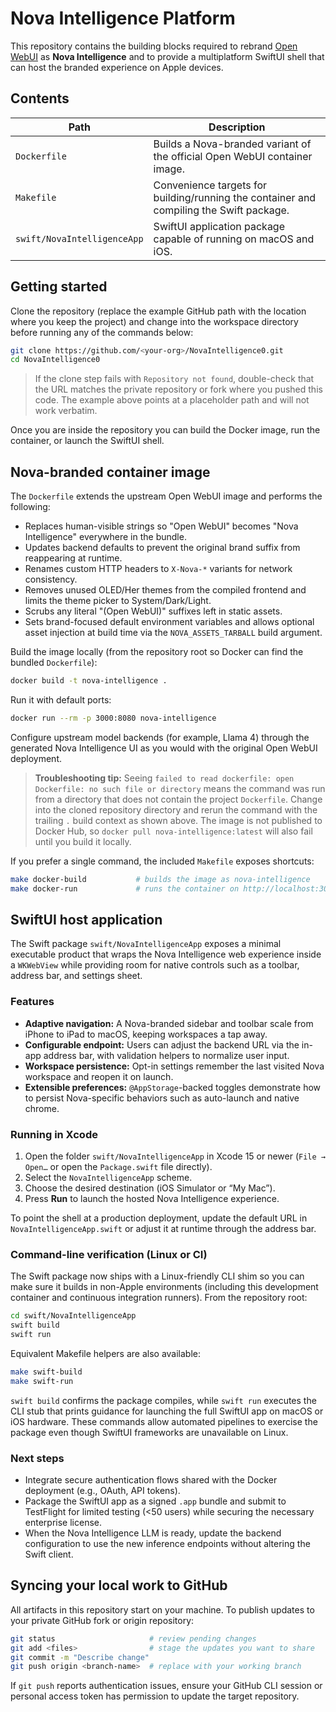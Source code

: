 # Nova Intelligence Platform

This repository contains the building blocks required to rebrand [Open WebUI](https://github.com/open-webui/open-webui) as **Nova Intelligence** and to provide a multiplatform SwiftUI shell that can host the branded experience on Apple devices.

## Contents

| Path | Description |
| --- | --- |
| `Dockerfile` | Builds a Nova-branded variant of the official Open WebUI container image. |
| `Makefile` | Convenience targets for building/running the container and compiling the Swift package. |
| `swift/NovaIntelligenceApp` | SwiftUI application package capable of running on macOS and iOS. |

## Getting started

Clone the repository (replace the example GitHub path with the location where you keep the project) and change into the workspace directory before running any of the commands below:

```bash
git clone https://github.com/<your-org>/NovaIntelligence0.git
cd NovaIntelligence0
```

> If the clone step fails with `Repository not found`, double-check that the URL matches the private repository or fork where you pushed this code. The example above points at a placeholder path and will not work verbatim.

Once you are inside the repository you can build the Docker image, run the container, or launch the SwiftUI shell.

## Nova-branded container image

The `Dockerfile` extends the upstream Open WebUI image and performs the following:

* Replaces human-visible strings so "Open WebUI" becomes "Nova Intelligence" everywhere in the bundle.
* Updates backend defaults to prevent the original brand suffix from reappearing at runtime.
* Renames custom HTTP headers to `X-Nova-*` variants for network consistency.
* Removes unused OLED/Her themes from the compiled frontend and limits the theme picker to System/Dark/Light.
* Scrubs any literal "(Open WebUI)" suffixes left in static assets.
* Sets brand-focused default environment variables and allows optional asset injection at build time via the `NOVA_ASSETS_TARBALL` build argument.

Build the image locally (from the repository root so Docker can find the bundled `Dockerfile`):

```bash
docker build -t nova-intelligence .
```

Run it with default ports:

```bash
docker run --rm -p 3000:8080 nova-intelligence
```

Configure upstream model backends (for example, Llama 4) through the generated Nova Intelligence UI as you would with the original Open WebUI deployment.

> **Troubleshooting tip:** Seeing `failed to read dockerfile: open Dockerfile: no such file or directory` means the command was run from a directory that does not contain the project `Dockerfile`. Change into the cloned repository directory and rerun the command with the trailing `.` build context as shown above. The image is not published to Docker Hub, so `docker pull nova-intelligence:latest` will also fail until you build it locally.

If you prefer a single command, the included `Makefile` exposes shortcuts:

```bash
make docker-build           # builds the image as nova-intelligence
make docker-run             # runs the container on http://localhost:3000
```

## SwiftUI host application

The Swift package `swift/NovaIntelligenceApp` exposes a minimal executable product that wraps the Nova Intelligence web experience inside a `WKWebView` while providing room for native controls such as a toolbar, address bar, and settings sheet.

### Features

* **Adaptive navigation:** A Nova-branded sidebar and toolbar scale from iPhone to iPad to macOS, keeping workspaces a tap away.
* **Configurable endpoint:** Users can adjust the backend URL via the in-app address bar, with validation helpers to normalize user input.
* **Workspace persistence:** Opt-in settings remember the last visited Nova workspace and reopen it on launch.
* **Extensible preferences:** `@AppStorage`-backed toggles demonstrate how to persist Nova-specific behaviors such as auto-launch and native chrome.

### Running in Xcode

1. Open the folder `swift/NovaIntelligenceApp` in Xcode 15 or newer (`File → Open…` or open the `Package.swift` file directly).
2. Select the `NovaIntelligenceApp` scheme.
3. Choose the desired destination (iOS Simulator or “My Mac”).
4. Press **Run** to launch the hosted Nova Intelligence experience.

To point the shell at a production deployment, update the default URL in `NovaIntelligenceApp.swift` or adjust it at runtime through the address bar.

### Command-line verification (Linux or CI)

The Swift package now ships with a Linux-friendly CLI shim so you can make sure it builds in non-Apple environments (including this development container and continuous integration runners). From the repository root:

```bash
cd swift/NovaIntelligenceApp
swift build
swift run
```

Equivalent Makefile helpers are also available:

```bash
make swift-build
make swift-run
```

`swift build` confirms the package compiles, while `swift run` executes the CLI stub that prints guidance for launching the full SwiftUI app on macOS or iOS hardware. These commands allow automated pipelines to exercise the package even though SwiftUI frameworks are unavailable on Linux.

### Next steps

* Integrate secure authentication flows shared with the Docker deployment (e.g., OAuth, API tokens).
* Package the SwiftUI app as a signed `.app` bundle and submit to TestFlight for limited testing (<50 users) while securing the necessary enterprise license.
* When the Nova Intelligence LLM is ready, update the backend configuration to use the new inference endpoints without altering the Swift client.

## Syncing your local work to GitHub

All artifacts in this repository start on your machine. To publish updates to your private GitHub fork or origin repository:

```bash
git status                     # review pending changes
git add <files>                # stage the updates you want to share
git commit -m "Describe change"
git push origin <branch-name>  # replace with your working branch
```

If `git push` reports authentication issues, ensure your GitHub CLI session or personal access token has permission to update the target repository.
